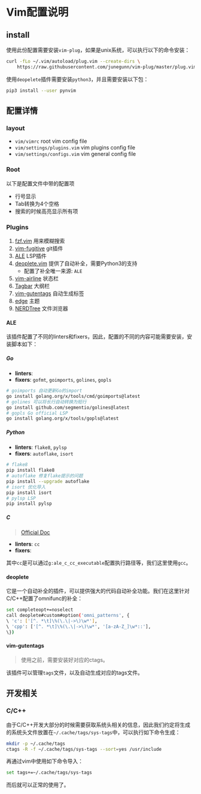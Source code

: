 # Vim配置说明

## install

使用此份配置需要安装`vim-plug`，如果是unix系统，可以执行以下的命令安装：
```bash
curl -fLo ~/.vim/autoload/plug.vim --create-dirs \
    https://raw.githubusercontent.com/junegunn/vim-plug/master/plug.vim
```

使用`deopelete`插件需要安装`python3`，并且需要安装以下包：
```bash
pip3 install --user pynvim
```

## 配置详情

### layout

- `vim/vimrc` root vim config file
- `vim/settings/plugins.vim` vim plugins config file
- `vim/settings/configs.vim` vim general config file

### Root

以下是配置文件中带的配置项

- 行号显示
- Tab转换为4个空格
- 搜索的时候高亮显示所有项

### Plugins

1. [fzf.vim](https://github.com/junegunn/fzf.vim) 用来模糊搜索
2. [vim-fugitive](https://github.com/tpope/vim-fugitive) git插件
3. [ALE](https://github.com/dense-analysis/ale) LSP插件
4. [deoplete.vim](https://github.com/Shougo/deoplete.nvim/) 提供了自动补全，需要Python3的支持
    - 配置了补全唯一来源: `ALE`
5. [vim-airline](https://github.com/vim-airline/vim-airline) 状态栏
6. [Tagbar](https://github.com/preservim/tagbar) 大纲栏
7. [vim-gutentags](https://github.com/ludovicchabant/vim-gutentags) 自动生成标签
8. [edge](https://github.com/sainnhe/edge/tree/master) 主题
9. [NERDTree](https://github.com/preservim/nerdtree) 文件浏览器

#### ALE

该插件配置了不同的linters和fixers，因此，配置的不同的内容可能需要安装，安装脚本如下：

##### Go

- **linters**:
- **fixers**:  `gofmt`, `goimports`, `golines`, `gopls`


```bash
# goimports 自动更新Go的import
go install golang.org/x/tools/cmd/goimports@latest
# golines 可以将长行自动转换为短行
go install github.com/segmentio/golines@latest
# gopls Go official LSP
go install golang.org/x/tools/gopls@latest
```
##### Python

- **linters**: `flake8`, `pylsp`
- **fixers**: `autoflake`, `isort`


```bash
# flake8
pip install flake8
# autoflake 修复flake提示的问题
pip install --upgrade autoflake
# isort 优化导入
pip install isort
# pylsp LSP
pip install pylsp
```

##### C

> [Official Doc](https://github.com/dense-analysis/ale/blob/master/doc/ale-c.txt)

- **linters**: `cc`
- **fixers**: 

其中`cc`是可以通过`g:ale_c_cc_executable`配置执行路径等，我们这里使用`gcc`。

#### deoplete

它是一个自动补全的插件，可以提供强大的代码自动补全功能。我们在这里针对C/C++配置了omnifunc的补全：

```bash
set completeopt+=noselect
call deoplete#custom#option('omni_patterns', {
\ 'c': ['[^. *\t]\%(\.\|->\)\w*'],
\ 'cpp': ['[^. *\t]\%(\.\|->\)\w*', '[a-zA-Z_]\w*::'],
\})
```

#### vim-gutentags

> 使用之前，需要安装好对应的ctags。

该插件可以管理`tags`文件，以及自动生成对应的tags文件。


## 开发相关

### C/C++

由于C/C++开发大部分的时候需要获取系统头相关的信息，因此我们约定将生成的系统头文件放置在`~/.cache/tags/sys-tags`中，可以执行如下命令生成：

```bash
mkdir -p ~/.cache/tags
ctags -R -f ~/.cache/tags/sys-tags --sort=yes /usr/include
```

再通过vim中使用如下命令导入：
```bash
set tags+=~/.cache/tags/sys-tags
```

而后就可以正常的使用了。